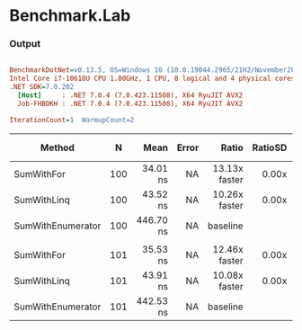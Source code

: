 # Benchmark.Lab

### Output

``` ini

BenchmarkDotNet=v0.13.5, OS=Windows 10 (10.0.19044.2965/21H2/November2021Update)
Intel Core i7-10610U CPU 1.80GHz, 1 CPU, 8 logical and 4 physical cores
.NET SDK=7.0.202
  [Host]     : .NET 7.0.4 (7.0.423.11508), X64 RyuJIT AVX2
  Job-FHBDKH : .NET 7.0.4 (7.0.423.11508), X64 RyuJIT AVX2

IterationCount=1  WarmupCount=2  

```
|            Method |   N |      Mean | Error |         Ratio | RatioSD | Rank |   Gen0 | Allocated | Alloc Ratio |
|------------------ |---- |----------:|------:|--------------:|--------:|-----:|-------:|----------:|------------:|
|        SumWithFor | 100 |  34.01 ns |    NA | 13.13x faster |   0.00x |    1 |      - |         - |          NA |
|       SumWithLinq | 100 |  43.52 ns |    NA | 10.26x faster |   0.00x |    2 |      - |         - |          NA |
| SumWithEnumerator | 100 | 446.70 ns |    NA |      baseline |         |    3 | 0.0076 |      32 B |             |
|                   |     |           |       |               |         |      |        |           |             |
|        SumWithFor | 101 |  35.53 ns |    NA | 12.46x faster |   0.00x |    1 |      - |         - |          NA |
|       SumWithLinq | 101 |  43.91 ns |    NA | 10.08x faster |   0.00x |    2 |      - |         - |          NA |
| SumWithEnumerator | 101 | 442.53 ns |    NA |      baseline |         |    3 | 0.0076 |      32 B |             |

